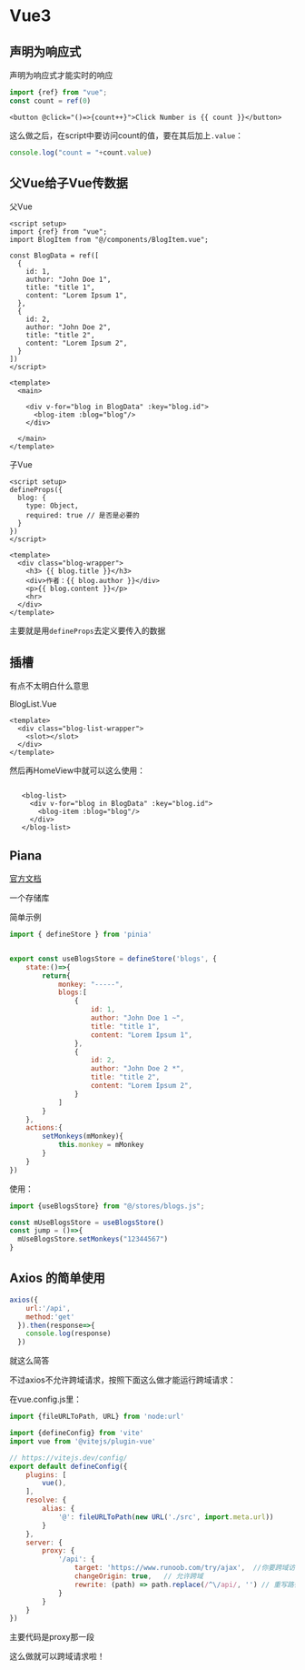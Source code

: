# Vue3



## 声明为响应式

声明为响应式才能实时的响应

```js
import {ref} from "vue";
const count = ref(0)
```

```vue
<button @click="()=>{count++}">Click Number is {{ count }}</button>
```

这么做之后，在script中要访问count的值，要在其后加上`.value`：

```js
console.log("count = "+count.value)
```



## 父Vue给子Vue传数据

父Vue

```vue
<script setup>
import {ref} from "vue";
import BlogItem from "@/components/BlogItem.vue";

const BlogData = ref([
  {
    id: 1,
    author: "John Doe 1",
    title: "title 1",
    content: "Lorem Ipsum 1",
  },
  {
    id: 2,
    author: "John Doe 2",
    title: "title 2",
    content: "Lorem Ipsum 2",
  }
])
</script>

<template>
  <main>

    <div v-for="blog in BlogData" :key="blog.id">
      <blog-item :blog="blog"/>
    </div>

  </main>
</template>

```

子Vue

```vue
<script setup>
defineProps({
  blog: {
    type: Object,
    required: true // 是否是必要的
  }
})
</script>

<template>
  <div class="blog-wrapper">
    <h3> {{ blog.title }}</h3>
    <div>作者：{{ blog.author }}</div>
    <p>{{ blog.content }}</p>
    <hr>
  </div>
</template>
```



主要就是用`defineProps`去定义要传入的数据



## 插槽

有点不太明白什么意思

BlogList.Vue

```vue
<template>
  <div class="blog-list-wrapper">
    <slot></slot>
  </div>
</template>
```



然后再HomeView中就可以这么使用：

```vue

   <blog-list>
     <div v-for="blog in BlogData" :key="blog.id">
       <blog-item :blog="blog"/>
     </div>
   </blog-list>
```



## Piana

[官方文档](https://pinia.vuejs.org/zh/)

一个存储库

简单示例

```js
import { defineStore } from 'pinia'


export const useBlogsStore = defineStore('blogs', {
    state:()=>{
        return{
            monkey: "-----",
            blogs:[
                {
                    id: 1,
                    author: "John Doe 1 ~",
                    title: "title 1",
                    content: "Lorem Ipsum 1",
                },
                {
                    id: 2,
                    author: "John Doe 2 *",
                    title: "title 2",
                    content: "Lorem Ipsum 2",
                }
            ]
        }
    },
    actions:{
        setMonkeys(mMonkey){
            this.monkey = mMonkey
        }
    }
})
```

使用：

```js
import {useBlogsStore} from "@/stores/blogs.js";

const mUseBlogsStore = useBlogsStore()
const jump = ()=>{
  mUseBlogsStore.setMonkeys("12344567")
}
```



## Axios 的简单使用

```js
axios({
    url:'/api',
    method:'get'
  }).then(response=>{
    console.log(response)
  })
```

就这么简答

不过axios不允许跨域请求，按照下面这么做才能运行跨域请求：

在vue.config.js里：

```js
import {fileURLToPath, URL} from 'node:url'

import {defineConfig} from 'vite'
import vue from '@vitejs/plugin-vue'

// https://vitejs.dev/config/
export default defineConfig({
    plugins: [
        vue(),
    ],
    resolve: {
        alias: {
            '@': fileURLToPath(new URL('./src', import.meta.url))
        }
    },
    server: {
        proxy: {
            '/api': {
                target: 'https://www.runoob.com/try/ajax',  //你要跨域访问的网址
                changeOrigin: true,   // 允许跨域
                rewrite: (path) => path.replace(/^\/api/, '') // 重写路径把路径变成空字符
            }
        }
    }
})

```

主要代码是proxy那一段

这么做就可以跨域请求啦！